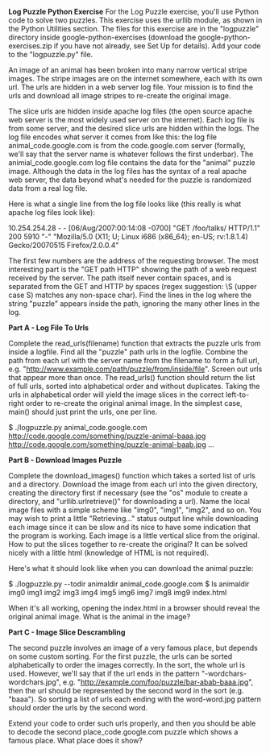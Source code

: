**Log Puzzle Python Exercise**
For the Log Puzzle exercise, you'll use Python code to solve two puzzles. This exercise uses the urllib module, as shown in the Python Utilities section. The files for this exercise are in the "logpuzzle" directory inside google-python-exercises (download the google-python-exercises.zip if you have not already, see Set Up for details). Add your code to the "logpuzzle.py" file.

An image of an animal has been broken into many narrow vertical stripe images. The stripe images are on the internet somewhere, each with its own url. The urls are hidden in a web server log file. Your mission is to find the urls and download all image stripes to re-create the original image.

The slice urls are hidden inside apache log files (the open source apache web server is the most widely used server on the internet). Each log file is from some server, and the desired slice urls are hidden within the logs. The log file encodes what server it comes from like this: the log file animal_code.google.com is from the code.google.com server (formally, we'll say that the server name is whatever follows the first underbar). The animial_code.google.com log file contains the data for the "animal" puzzle image. Although the data in the log files has the syntax of a real apache web server, the data beyond what's needed for the puzzle is randomized data from a real log file.

Here is what a single line from the log file looks like (this really is what apache log files look like):

10.254.254.28 - - [06/Aug/2007:00:14:08 -0700] "GET /foo/talks/ HTTP/1.1"
200 5910 "-" "Mozilla/5.0 (X11; U; Linux i686 (x86_64); en-US; rv:1.8.1.4) Gecko/20070515 Firefox/2.0.0.4"

The first few numbers are the address of the requesting browser. The most interesting part is the "GET path HTTP" showing the path of a web request received by the server. The path itself never contain spaces, and is separated from the GET and HTTP by spaces (regex suggestion: \S (upper case S) matches any non-space char). Find the lines in the log where the string "puzzle" appears inside the path, ignoring the many other lines in the log.

**Part A - Log File To Urls**

Complete the read_urls(filename) function that extracts the puzzle urls from inside a logfile. Find all the "puzzle" path urls in the logfile. Combine the path from each url with the server name from the filename to form a full url, e.g. "http://www.example.com/path/puzzle/from/inside/file". Screen out urls that appear more than once. The read_urls() function should return the list of full urls, sorted into alphabetical order and without duplicates. Taking the urls in alphabetical order will yield the image slices in the correct left-to-right order to re-create the original animal image. In the simplest case, main() should just print the urls, one per line.

$ ./logpuzzle.py animal_code.google.com
http://code.google.com/something/puzzle-animal-baaa.jpg
http://code.google.com/something/puzzle-animal-baab.jpg
...

**Part B - Download Images Puzzle**

Complete the download_images() function which takes a sorted list of urls and a directory. Download the image from each url into the given directory, creating the directory first if necessary (see the "os" module to create a directory, and "urllib.urlretrieve()" for downloading a url). Name the local image files with a simple scheme like "img0", "img1", "img2", and so on. You may wish to print a little "Retrieving..." status output line while downloading each image since it can be slow and its nice to have some indication that the program is working. Each image is a little vertical slice from the original. How to put the slices together to re-create the original? It can be solved nicely with a little html (knowledge of HTML is not required).


Here's what it should look like when you can download the animal puzzle:

$ ./logpuzzle.py --todir animaldir animal_code.google.com
$ ls animaldir
img0  img1  img2  img3  img4  img5  img6  img7  img8  img9  index.html

When it's all working, opening the index.html in a browser should reveal the original animal image. What is the animal in the image?

**Part C - Image Slice Descrambling**

The second puzzle involves an image of a very famous place, but depends on some custom sorting. For the first puzzle, the urls can be sorted alphabetically to order the images correctly. In the sort, the whole url is used. However, we'll say that if the url ends in the pattern "-wordchars-wordchars.jpg", e.g. "http://example.com/foo/puzzle/bar-abab-baaa.jpg", then the url should be represented by the second word in the sort (e.g. "baaa"). So sorting a list of urls each ending with the word-word.jpg pattern should order the urls by the second word.

Extend your code to order such urls properly, and then you should be able to decode the second place_code.google.com puzzle which shows a famous place. What place does it show?